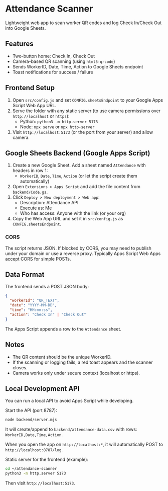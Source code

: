 # Attendance Scanner

Lightweight web app to scan worker QR codes and log Check In/Check Out into Google Sheets.

## Features
- Two-button home: Check In, Check Out
- Camera-based QR scanning (using `html5-qrcode`)
- Sends WorkerID, Date, Time, Action to Google Sheets endpoint
- Toast notifications for success / failure

## Frontend Setup
1. Open `src/config.js` and set `CONFIG.sheetsEndpoint` to your Google Apps Script Web App URL.
2. Serve the folder with any static server (to use camera permissions over `http://localhost` or `https`):
   - Python: `python3 -m http.server 5173`
   - Node: `npx serve` or `npx http-server`
3. Visit `http://localhost:5173` (or the port from your server) and allow camera.

## Google Sheets Backend (Google Apps Script)
1. Create a new Google Sheet. Add a sheet named `Attendance` with headers in row 1:
   - `WorkerID`, `Date`, `Time`, `Action` (or let the script create them automatically)
2. Open `Extensions > Apps Script` and add the file content from `backend/Code.gs`.
3. Click `Deploy > New deployment > Web app`:
   - Description: Attendance API
   - Execute as: Me
   - Who has access: Anyone with the link (or your org)
4. Copy the Web App URL and set it in `src/config.js` as `CONFIG.sheetsEndpoint`.

### CORS
The script returns JSON. If blocked by CORS, you may need to publish under your domain or use a reverse proxy. Typically Apps Script Web Apps accept CORS for simple POSTs.

## Data Format
The frontend sends a POST JSON body:
```json
{
  "workerId": "QR_TEXT",
  "date": "YYYY-MM-DD",
  "time": "HH:mm:ss",
  "action": "Check In" | "Check Out"
}
```
The Apps Script appends a row to the `Attendance` sheet.

## Notes
- The QR content should be the unique WorkerID.
- If the scanning or logging fails, a red toast appears and the scanner closes.
- Camera works only under secure context (localhost or https).


## Local Development API
You can run a local API to avoid Apps Script while developing.

Start the API (port 8787):
```bash
node backend/server.mjs
```
It will create/append to `backend/attendance-data.csv` with rows: `WorkerID,Date,Time,Action`.

When you open the app on `http://localhost:*`, it will automatically POST to `http://localhost:8787/log`.

Static server for the frontend (example):
```bash
cd ~/attendance-scanner
python3 -m http.server 5173
```
Then visit `http://localhost:5173`.
